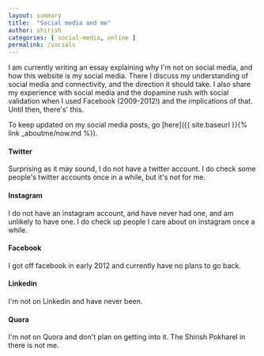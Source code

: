 ```yaml
---
layout: summary
title:  "Social media and me"
author: shirish
categories: [ social-media, online ]
permalink: /socials
---
```


I am currently writing an essay explaining why I'm not on social media, and how this website is my social media. There I discuss my understanding of social media and connectivity, and the direction it should take. I also share my experience with social media and the dopamine rush with social validation when I used Facebook (2009-2012!) and the implications of that. Until then, there's' this.

To keep updated on my social media posts, go [here]({{ site.baseurl }}{% link _aboutme/now.md %}).

<h4>Twitter</h4> Surprising as it may sound, I do not have a twitter account. I do check some people's twitter accounts once in a while, but it's not for me.

<h4>Instagram</h4> I do not have an instagram account, and have never had one, and am unlikely to have one. I do check up people I care about on instagram once a while.

<h4>Facebook</h4> I got off facebook in early 2012 and currently have no plans to go back.

<h4>Linkedin</h4> I'm not on Linkedin and have never been.

<h4>Quora</h4> I'm not on Quora and don't plan on getting into it. The Shirish Pokharel in there is not me.
